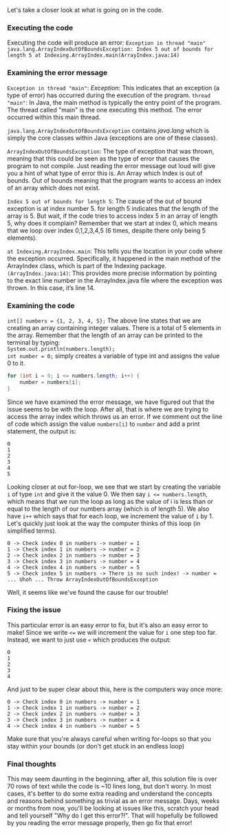 Let's take a closer look at what is going on in the code. 

### Executing the code
Executing the code will produce an error: 
```Exception in thread "main" java.lang.ArrayIndexOutOfBoundsException: Index 5 out of bounds for length 5 at Indexing.ArrayIndex.main(ArrayIndex.java:14)```

### Examining the error message
`Exception in thread "main"`:
*Exception*: This indicates that an exception (a type of error) has occurred during the execution of the program.
`thread "main"`: In Java, the main method is typically the entry point of the program. The thread called "main" is the one executing this method. The error occurred within this main thread.

`java.lang.ArrayIndexOutOfBoundsException` contains *java.lang* which is simply the core classes within Java (exceptions are one of these classes).  

`ArrayIndexOutOfBoundsException`: The type of exception that was thrown, meaning that this could be seen as the type of error that causes the program to not compile. Just reading the error message out loud will give you a hint of what type of error this is. An Array which Index is out of bounds. Out of bounds meaning that the program wants to access an index of an array which does not exist. 

`Index 5 out of bounds for length 5`: The cause of the out of bound exception is at index number 5. for length 5 indicates that the length of the array is 5. But wait, if the code tries to access index 5 in an array of length 5, why does it complain? Remember that we start at index 0, which means that we loop over index 0,1,2,3,4,5 (6 times, despite there only being 5 elements). 

`at Indexing.ArrayIndex.main`: This tells you the location in your code where the exception occurred. Specifically, it happened in the main method of the ArrayIndex class, which is part of the Indexing package.
`(ArrayIndex.java:14)`: This provides more precise information by pointing to the exact line number in the ArrayIndex.java file where the exception was thrown. In this case, it’s line 14.

### Examining the code
` int[] numbers = {1, 2, 3, 4, 5}; `
The above line states that we are creating an array containing integer values. There is a total of 5 elements in the array. Remember that the length of an array can be printed to the terminal by typing:   
`System.out.println(numbers.length);`  
`int number = 0;` simply creates a variable of type int and assigns the value 0 to it.  
```java
for (int i = 0; i <= numbers.length; i++) {
    number = numbers[i];
}
```  
Since we have examined the error message, we have figured out that the issue seems to be with the loop. After all, that is where we are trying to access the array index which throws us an error. If we comment out the line of code which assign the value `numbers[i]` to `number` and add a print statement, the output is: 
```
0
1
2
3
4
5
```
Looking closer at out for-loop, we see that we start by creating the variable `i` of type `int` and give it the value 0. We then say `i <= numbers.length`, which means that we run the loop as long as the value of i is less than or equal to the length of our numbers array (which is of length 5). We also have `i++` which says that for each loop, we increment the value of `i` by 1. Let's quickly just look at the way the computer thinks of this loop (in simplified terms). 
```
0 -> Check index 0 in numbers -> number = 1
1 -> Check index 1 in numbers -> number = 2 
2 -> Check index 2 in numbers -> number = 3
3 -> Check index 3 in numbers -> number = 4
4 -> Check index 4 in numbers -> number = 5
5 -> Check index 5 in numbers -> There is no such index! -> number = ... Uhoh ... Throw ArrayIndexOutOfBoundsException 
```
Well, it seems like we've found the cause for our trouble! 

### Fixing the issue
This particular error is an easy error to fix, but it's also an easy error to make! Since we write `<=` we will increment the value for `i` one step too far. Instead, we want to just use `<` which produces the output: 
```
0
1
2
3
4
```
And just to be super clear about this, here is the computers way once more: 
```
0 -> Check index 0 in numbers -> number = 1
1 -> Check index 1 in numbers -> number = 2 
2 -> Check index 2 in numbers -> number = 3
3 -> Check index 3 in numbers -> number = 4
4 -> Check index 4 in numbers -> number = 5
```

Make sure that you're always careful when writing for-loops so that you stay within your bounds (or don't get stuck in an endless loop)


### Final thoughts
This may seem daunting in the beginning, after all, this solution file is over 70 rows of text while the code is ~10 lines long, but don't worry. In most cases, it's better to do some extra reading and understand the concepts and reasons behind something as trivial as an error message. Days, weeks or months from now, you'll be looking at issues like this, scratch your head and tell yourself "Why do I get this error?!". That will hopefully be followed by you reading the error message properly, then go fix that error! 


